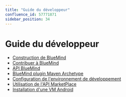 ```yaml
---
title: "Guide du développeur"
confluence_id: 57771871
sidebar_position: 34
---
```

# Guide du développeur


- [Construction de BlueMind](/Guide_du_développeur/Construction_de_BlueMind/)
- [Contribuer à BlueMind](/Guide_du_développeur/Contribuer_à_BlueMind/)
- [API BlueMind](/Guide_du_développeur/API_BlueMind/)
- [BlueMind plugin Maven Archetype](/Guide_du_développeur/BlueMind_plugin_Maven_Archetype/)
- [Configuration de l'environnement de développement](/Guide_du_développeur/Configuration_de_l_environnement_de_développement/)
- [Utilisation de l'API MarketPlace](/Guide_du_développeur/Utilisation_de_l_API_MarketPlace/)
- [Installation d'une VM Android](/Guide_du_développeur/Installation_d_une_VM_Android/)


 

 

